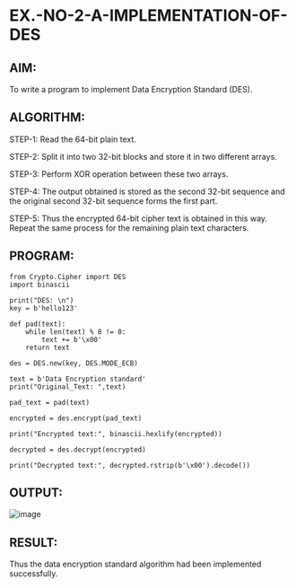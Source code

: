 # EX.-NO-2-A-IMPLEMENTATION-OF-DES

## AIM:
  To write a program to implement Data Encryption Standard (DES).

## ALGORITHM:

  STEP-1: Read the 64-bit plain text.
  
  STEP-2: Split it into two 32-bit blocks and store it in two different arrays.
  
  STEP-3: Perform XOR operation between these two arrays.
  
  STEP-4: The output obtained is stored as the second 32-bit sequence and the original second 32-bit sequence forms the first part.
  
  STEP-5: Thus the encrypted 64-bit cipher text is obtained in this way. Repeat the same process for the remaining plain text characters.
  
## PROGRAM:
```
from Crypto.Cipher import DES
import binascii

print("DES: \n")
key = b'hello123'

def pad(text):
    while len(text) % 8 != 0:
        text += b'\x00'
    return text

des = DES.new(key, DES.MODE_ECB)

text = b'Data Encryption standard'
print("Original_Text: ",text)

pad_text = pad(text)

encrypted = des.encrypt(pad_text)

print("Encrypted text:", binascii.hexlify(encrypted))

decrypted = des.decrypt(encrypted)

print("Decrypted text:", decrypted.rstrip(b'\x00').decode())
```

## OUTPUT:
![image](https://github.com/AnnBlessy/EX.-NO-2-A-IMPLEMENTATION-OF-DES/assets/119477835/5a88fb44-7167-4b10-a0f5-75603703ace9)

## RESULT:

  Thus the data encryption standard algorithm had been implemented successfully.
